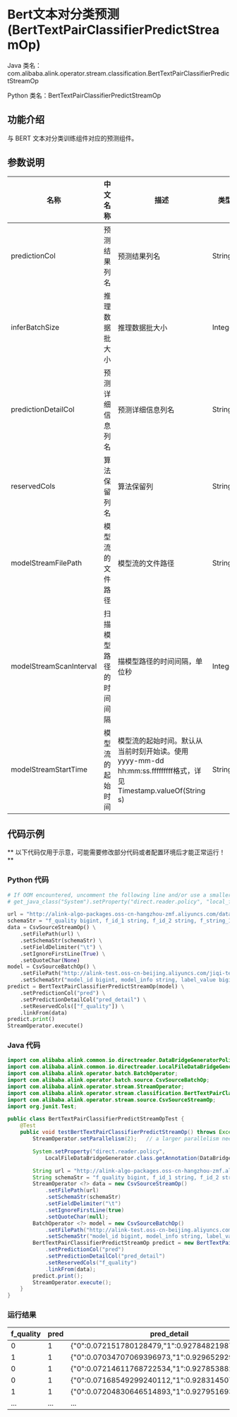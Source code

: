 # Bert文本对分类预测 (BertTextPairClassifierPredictStreamOp)
Java 类名：com.alibaba.alink.operator.stream.classification.BertTextPairClassifierPredictStreamOp

Python 类名：BertTextPairClassifierPredictStreamOp


## 功能介绍

与 BERT 文本对分类训练组件对应的预测组件。


## 参数说明

| 名称 | 中文名称 | 描述 | 类型 | 是否必须？ | 默认值 |
| --- | --- | --- | --- | --- | --- |
| predictionCol | 预测结果列名 | 预测结果列名 | String | ✓ |  |
| inferBatchSize | 推理数据批大小 | 推理数据批大小 | Integer |  | 256 |
| predictionDetailCol | 预测详细信息列名 | 预测详细信息列名 | String |  |  |
| reservedCols | 算法保留列名 | 算法保留列 | String[] |  | null |
| modelStreamFilePath | 模型流的文件路径 | 模型流的文件路径 | String |  | null |
| modelStreamScanInterval | 扫描模型路径的时间间隔 | 描模型路径的时间间隔，单位秒 | Integer |  | 10 |
| modelStreamStartTime | 模型流的起始时间 | 模型流的起始时间。默认从当前时刻开始读。使用yyyy-mm-dd hh:mm:ss.fffffffff格式，详见Timestamp.valueOf(String s) | String |  | null |

## 代码示例

** 以下代码仅用于示意，可能需要修改部分代码或者配置环境后才能正常运行！**

### Python 代码
```python
# If OOM encountered, uncomment the following line and/or use a smaller parallelism
# get_java_class("System").setProperty("direct.reader.policy", "local_file")

url = "http://alink-algo-packages.oss-cn-hangzhou-zmf.aliyuncs.com/data/MRPC/train.tsv"
schemaStr = "f_quality bigint, f_id_1 string, f_id_2 string, f_string_1 string, f_string_2 string"
data = CsvSourceStreamOp() \
    .setFilePath(url) \
    .setSchemaStr(schemaStr) \
    .setFieldDelimiter("\t") \
    .setIgnoreFirstLine(True) \
    .setQuoteChar(None)
model = CsvSourceBatchOp() \
    .setFilePath("http://alink-test.oss-cn-beijing.aliyuncs.com/jiqi-temp/tf_ut_files/bert_text_pair_classifier_model.csv") \
    .setSchemaStr("model_id bigint, model_info string, label_value bigint")
predict = BertTextPairClassifierPredictStreamOp(model) \
    .setPredictionCol("pred") \
    .setPredictionDetailCol("pred_detail") \
    .setReservedCols(["f_quality"]) \
    .linkFrom(data)
predict.print()
StreamOperator.execute()
```

### Java 代码
```java
import com.alibaba.alink.common.io.directreader.DataBridgeGeneratorPolicy;
import com.alibaba.alink.common.io.directreader.LocalFileDataBridgeGenerator;
import com.alibaba.alink.operator.batch.BatchOperator;
import com.alibaba.alink.operator.batch.source.CsvSourceBatchOp;
import com.alibaba.alink.operator.stream.StreamOperator;
import com.alibaba.alink.operator.stream.classification.BertTextPairClassifierPredictStreamOp;
import com.alibaba.alink.operator.stream.source.CsvSourceStreamOp;
import org.junit.Test;

public class BertTextPairClassifierPredictStreamOpTest {
	@Test
	public void testBertTextPairClassifierPredictStreamOp() throws Exception {
		StreamOperator.setParallelism(2);	// a larger parallelism needs much more memory

		System.setProperty("direct.reader.policy",
			LocalFileDataBridgeGenerator.class.getAnnotation(DataBridgeGeneratorPolicy.class).policy());

		String url = "http://alink-algo-packages.oss-cn-hangzhou-zmf.aliyuncs.com/data/MRPC/train.tsv";
		String schemaStr = "f_quality bigint, f_id_1 string, f_id_2 string, f_string_1 string, f_string_2 string";
		StreamOperator <?> data = new CsvSourceStreamOp()
			.setFilePath(url)
			.setSchemaStr(schemaStr)
			.setFieldDelimiter("\t")
			.setIgnoreFirstLine(true)
			.setQuoteChar(null);
		BatchOperator <?> model = new CsvSourceBatchOp()
			.setFilePath("http://alink-test.oss-cn-beijing.aliyuncs.com/jiqi-temp/tf_ut_files/bert_text_pair_classifier_model.csv")
			.setSchemaStr("model_id bigint, model_info string, label_value bigint");
		BertTextPairClassifierPredictStreamOp predict = new BertTextPairClassifierPredictStreamOp(model)
			.setPredictionCol("pred")
			.setPredictionDetailCol("pred_detail")
			.setReservedCols("f_quality")
			.linkFrom(data);
		predict.print();
		StreamOperator.execute();
	}
}
```

### 运行结果

f_quality|pred|pred_detail
---------|----|-----------
0|1|{"0":0.072151780128479,"1":0.927848219871521}
1|1|{"0":0.07034707069396973,"1":0.9296529293060303}
0|1|{"0":0.07214611768722534,"1":0.9278538823127747}
0|1|{"0":0.07168549299240112,"1":0.9283145070075989}
1|1|{"0":0.07204830646514893,"1":0.9279516935348511}
...|...|...
